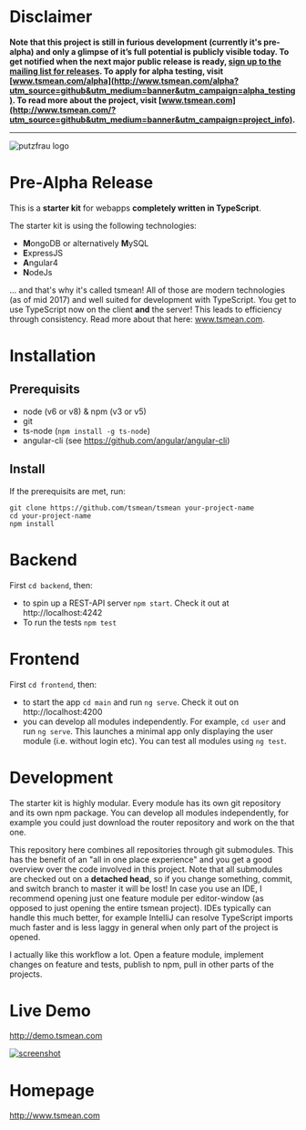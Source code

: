 # Disclaimer

**Note that this project is still in furious development (currently it's pre-alpha) and only a glimpse of it’s full potential is publicly visible today. To get notified when the next major public release is ready, [sign up to the mailing list for releases](http://eepurl.com/cXa2aP). To apply for alpha testing, visit [www.tsmean.com/alpha](http://www.tsmean.com/alpha?utm_source=github&utm_medium=banner&utm_campaign=alpha_testing). To read more about the project, visit [www.tsmean.com](http://www.tsmean.com/?utm_source=github&utm_medium=banner&utm_campaign=project_info).**


<hr>

![putzfrau logo](https://s3.eu-central-1.amazonaws.com/bersling/images/001-maid.png)

# Pre-Alpha Release

This is a **starter kit** for webapps **completely written in TypeScript**.

The starter kit is using the following technologies:

- **M**ongoDB or alternatively **M**ySQL
- **E**xpressJS
- **A**ngular4
- **N**odeJs

... and that's why it's called tsmean! All of those are modern
technologies (as of mid 2017) and well suited for development
with TypeScript. You get to use TypeScript now
on the client **and** the server! This leads to efficiency
through consistency. Read more about that here: www.tsmean.com.


# Installation

## Prerequisits ##

- node (v6 or v8) & npm (v3 or v5)
- git
- ts-node (`npm install -g ts-node`)
- angular-cli (see https://github.com/angular/angular-cli)


## Install ##
If the prerequisits are met, run:

```
git clone https://github.com/tsmean/tsmean your-project-name
cd your-project-name
npm install
```

# Backend

First `cd backend`, then:

- to spin up a REST-API server `npm start`. Check it out at http://localhost:4242
- To run the tests `npm test`

# Frontend
First `cd frontend`, then:

- to start the app `cd main` and run `ng serve`. Check it out on http://localhost:4200
- you can develop all modules independently. For example, `cd user` and run `ng serve`.
This launches a minimal app only displaying the user module (i.e. without login etc).
You can test all modules using `ng test`.

# Development

The starter kit is highly modular. Every module has its own git repository
and its own npm package. You can develop all modules independently,
for example you could just download the router repository and work on the that one.

This repository here combines all repositories through git submodules.
This has the benefit of an "all in one place experience" and you get a
good overview over the code involved in this project. Note that all submodules are checked out on a **detached head**, so if you change something, commit, and switch branch to master it will be lost!
In case you use an IDE, I recommend opening just one feature module per editor-window
(as opposed to just opening the entire tsmean project).
IDEs typically can handle this much better,
for example IntelliJ can resolve TypeScript imports much faster and is less laggy
in general when only part of the project is opened.

I actually like this workflow a lot. Open a feature module, implement changes on feature
and tests, publish to npm, pull in other parts of the projects.

# Live Demo
http://demo.tsmean.com

[![screenshot](https://s3.eu-central-1.amazonaws.com/bersling/images/animals3.gif)](http://demo.tsmean.com)



# Homepage
http://www.tsmean.com
